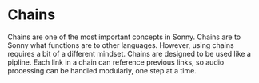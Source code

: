 # Chains

Chains are one of the most important concepts in Sonny. Chains are to Sonny what functions are to other languages. However, using chains requires a bit of a different mindset. Chains are designed to be used like a pipline. Each link in a chain can reference previous links, so audio processing can be handled modularly, one step at a time.
